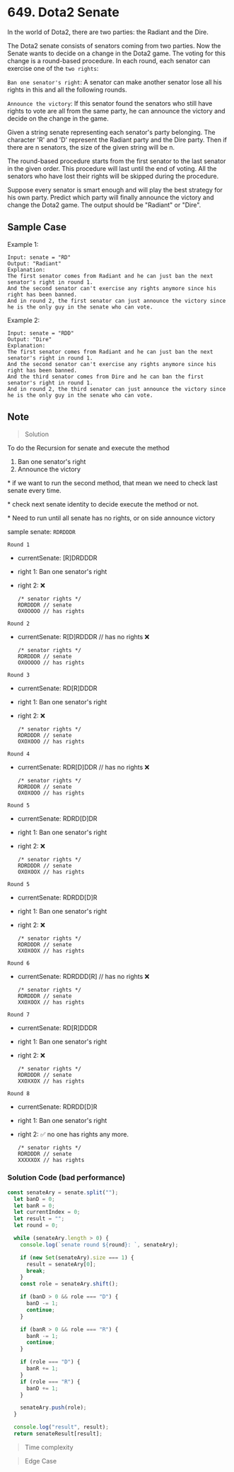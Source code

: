 # 649. Dota2 Senate

In the world of Dota2, there are two parties: the Radiant and the Dire.

The Dota2 senate consists of senators coming from two parties. Now the Senate wants to decide on a change in the Dota2 game. The voting for this change is a round-based procedure. In each round, each senator can exercise one of the `two rights`:

`Ban one senator's right`: A senator can make another senator lose all his rights in this and all the following rounds.

`Announce the victory`: If this senator found the senators who still have rights to vote are all from the same party, he can announce the victory and decide on the change in the game.

Given a string senate representing each senator's party belonging. The character 'R' and 'D' represent the Radiant party and the Dire party. Then if there are n senators, the size of the given string will be n.

The round-based procedure starts from the first senator to the last senator in the given order. This procedure will last until the end of voting. All the senators who have lost their rights will be skipped during the procedure.

Suppose every senator is smart enough and will play the best strategy for his own party. Predict which party will finally announce the victory and change the Dota2 game. The output should be "Radiant" or "Dire".

## Sample Case

Example 1:

```plaintext
Input: senate = "RD"
Output: "Radiant"
Explanation: 
The first senator comes from Radiant and he can just ban the next senator's right in round 1. 
And the second senator can't exercise any rights anymore since his right has been banned. 
And in round 2, the first senator can just announce the victory since he is the only guy in the senate who can vote.
```

Example 2:

```plaintext
Input: senate = "RDD"
Output: "Dire"
Explanation: 
The first senator comes from Radiant and he can just ban the next senator's right in round 1. 
And the second senator can't exercise any rights anymore since his right has been banned. 
And the third senator comes from Dire and he can ban the first senator's right in round 1. 
And in round 2, the third senator can just announce the victory since he is the only guy in the senate who can vote.
```

## Note

> Solution

To do the Recursion for senate and execute the method

1. Ban one senator's right
2. Announce the victory

\* if we want to run the second method, that mean we need to check last senate every time.

\* check next senate identity to decide execute the method or not.

\* Need to run until all senate has no rights, or on side announce victory

sample senate: `RDRDDDR`

`Round 1`

* currentSenate: [R]DRDDDR
* right 1: Ban one senator's right
* right 2: ❌

  ```plaintext
  /* senator rights */
  RDRDDDR // senate
  OXOOOOO // has rights
  ```

`Round 2`

* currentSenate: R[D]RDDDR // has no rights ❌

  ```plaintext
  /* senator rights */
  RDRDDDR // senate
  OXOOOOO // has rights
  ```

`Round 3`

* currentSenate: RD[R]DDDR
* right 1: Ban one senator's right
* right 2: ❌

  ```plaintext
  /* senator rights */
  RDRDDDR // senate
  OXOXOOO // has rights
  ```

`Round 4`

* currentSenate: RDR[D]DDR // has no rights ❌

  ```plaintext
  /* senator rights */
  RDRDDDR // senate
  OXOXOOO // has rights
  ```

`Round 5`

* currentSenate: RDRD[D]DR
* right 1: Ban one senator's right
* right 2: ❌

  ```plaintext
  /* senator rights */
  RDRDDDR // senate
  OXOXOOX // has rights
  ```

`Round 5`

* currentSenate: RDRDD[D]R
* right 1: Ban one senator's right
* right 2: ❌

  ```plaintext
  /* senator rights */
  RDRDDDR // senate
  XXOXOOX // has rights
  ```

`Round 6`

* currentSenate: RDRDDD[R] // has no rights ❌

  ```plaintext
  /* senator rights */
  RDRDDDR // senate
  XXOXOOX // has rights
  ```

`Round 7`

* currentSenate: RD[R]DDDR
* right 1: Ban one senator's right
* right 2: ❌

  ```plaintext
  /* senator rights */
  RDRDDDR // senate
  XXOXXOX // has rights
  ```

`Round 8`

* currentSenate: RDRDD[D]R
* right 1: Ban one senator's right
* right 2: ✅ no one has rights any more.

  ```plaintext
  /* senator rights */
  RDRDDDR // senate
  XXXXXOX // has rights
  ```

### Solution Code (bad performance)

```javascript
const senateAry = senate.split("");
  let banD = 0;
  let banR = 0;
  let currentIndex = 0;
  let result = "";
  let round = 0;

  while (senateAry.length > 0) {
    console.log(`senate round ${round}: `, senateAry);

    if (new Set(senateAry).size === 1) {
      result = senateAry[0];
      break;
    }
    const role = senateAry.shift();

    if (banD > 0 && role === "D") {
      banD -= 1;
      continue;
    }

    if (banR > 0 && role === "R") {
      banR -= 1;
      continue;
    }

    if (role === "D") {
      banR += 1;
    }
    if (role === "R") {
      banD += 1;
    }

    senateAry.push(role);
  }

  console.log("result", result);
  return senateResult[result];
```



> Time complexity

> Edge Case

